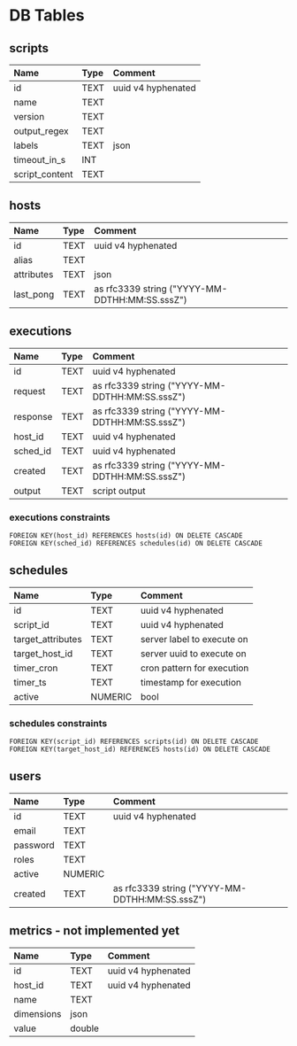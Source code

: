 # DB Tables

## scripts

| Name | Type | Comment
:--- | :--- | :---
| id | TEXT | uuid v4 hyphenated
| name | TEXT |
| version | TEXT |
| output_regex | TEXT |
| labels | TEXT | json |
| timeout_in_s | INT |
| script_content | TEXT |

## hosts

| Name | Type | Comment
:--- | :--- | :---
| id | TEXT | uuid v4 hyphenated
| alias | TEXT |
| attributes | TEXT | json |
| last_pong | TEXT | as rfc3339 string ("YYYY-MM-DDTHH:MM:SS.sssZ")

## executions

| Name | Type | Comment
:--- | :--- | :---
| id | TEXT | uuid v4 hyphenated
| request | TEXT | as rfc3339 string ("YYYY-MM-DDTHH:MM:SS.sssZ")
| response | TEXT | as rfc3339 string ("YYYY-MM-DDTHH:MM:SS.sssZ")
| host_id | TEXT | uuid v4 hyphenated
| sched_id | TEXT | uuid v4 hyphenated
| created | TEXT | as rfc3339 string ("YYYY-MM-DDTHH:MM:SS.sssZ")
| output | TEXT | script output

### executions constraints

`FOREIGN KEY(host_id) REFERENCES hosts(id) ON DELETE CASCADE`  
`FOREIGN KEY(sched_id) REFERENCES schedules(id) ON DELETE CASCADE`

## schedules

| Name | Type | Comment
:--- | :--- | :---
| id | TEXT | uuid v4 hyphenated
| script_id | TEXT | uuid v4 hyphenated
| target_attributes | TEXT | server label to execute on
| target_host_id | TEXT | server uuid to execute on
| timer_cron | TEXT | cron pattern for execution
| timer_ts | TEXT | timestamp for execution
| active | NUMERIC | bool

### schedules constraints

`FOREIGN KEY(script_id) REFERENCES scripts(id) ON DELETE CASCADE`  
`FOREIGN KEY(target_host_id) REFERENCES hosts(id) ON DELETE CASCADE`

## users

| Name | Type | Comment
:--- | :--- | :---
| id | TEXT | uuid v4 hyphenated
| email | TEXT |
| password | TEXT |
| roles | TEXT |
| active | NUMERIC |
| created | TEXT | as rfc3339 string ("YYYY-MM-DDTHH:MM:SS.sssZ")

## metrics - not implemented yet

| Name | Type | Comment
:--- | :--- | :---
| id | TEXT | uuid v4 hyphenated
| host_id | TEXT | uuid v4 hyphenated
| name | TEXT |
| dimensions | json
| value | double |
